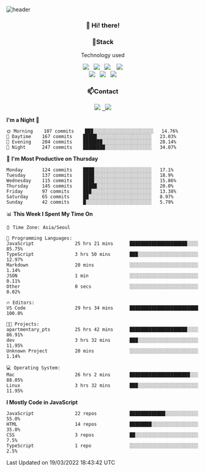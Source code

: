 ![header](https://capsule-render.vercel.app/api?type=waving&color=gradient&height=200&text=Che-ri&fontAlign=70&fontAlignY=40&animation=twinkling)

<h3 align="center">👋 Hi! there!</h3>

<h3 align="center">📌Stack</h3>
<p align="center">Technology used</p>
<div align="center"><img src="https://img.shields.io/badge/HTML5-e74c3c?style=flat-square&logo=HTML5&logoColor=white"></img> &nbsp <img src="https://img.shields.io/badge/CSS3-0A84FF?style=flat-square&logo=CSS3&logoColor=white"></img>  &nbsp <img src="https://img.shields.io/badge/SCSS-fd79a8?style=flat-square&logo=Sass&logoColor=white"/></a>&nbsp  &nbsp <img src="https://img.shields.io/badge/styled%2Dcomponents-DB7093?style=flat-square&logo=styled%2Dcomponents&logoColor=white"/></a>
<br><img src="https://img.shields.io/badge/JavaScript-FFCD11?style=flat-square&logo=JavaScript&logoColor=white"></img> &nbsp <img src="https://img.shields.io/badge/React-00BCF6?style=flat-square&logo=React&logoColor=white"></img> &nbsp <img src="https://img.shields.io/badge/Redux-764ABC?style=flat-square&logo=Redux&logoColor=white"/></a></div>

<h3 align="center">📫Contact</h3>
<div align="center"><a href="https://cheri.tistory.com/"><img src="https://img.shields.io/badge/Cheri-AD29B6?style=flat-square&logo=Tidal&logoColor=white"/></a> <a href="rnjs1135@gmail.com"> &nbsp <img src="https://img.shields.io/badge/Gmail-EA4335?style=flat-square&logo=Gmail&logoColor=white"/></a></div>

<!--START_SECTION:waka-->
**I'm a Night 🦉** 

```text
🌞 Morning    107 commits    ███░░░░░░░░░░░░░░░░░░░░░░   14.76% 
🌆 Daytime    167 commits    █████░░░░░░░░░░░░░░░░░░░░   23.03% 
🌃 Evening    204 commits    ███████░░░░░░░░░░░░░░░░░░   28.14% 
🌙 Night      247 commits    ████████░░░░░░░░░░░░░░░░░   34.07%

```
📅 **I'm Most Productive on Thursday** 

```text
Monday       124 commits    ████░░░░░░░░░░░░░░░░░░░░░   17.1% 
Tuesday      137 commits    ████░░░░░░░░░░░░░░░░░░░░░   18.9% 
Wednesday    115 commits    ████░░░░░░░░░░░░░░░░░░░░░   15.86% 
Thursday     145 commits    █████░░░░░░░░░░░░░░░░░░░░   20.0% 
Friday       97 commits     ███░░░░░░░░░░░░░░░░░░░░░░   13.38% 
Saturday     65 commits     ██░░░░░░░░░░░░░░░░░░░░░░░   8.97% 
Sunday       42 commits     █░░░░░░░░░░░░░░░░░░░░░░░░   5.79%

```


📊 **This Week I Spent My Time On** 

```text
⌚︎ Time Zone: Asia/Seoul

💬 Programming Languages: 
JavaScript               25 hrs 21 mins      █████████████████████░░░░   85.75% 
TypeScript               3 hrs 50 mins       ███░░░░░░░░░░░░░░░░░░░░░░   12.97% 
Markdown                 20 mins             ░░░░░░░░░░░░░░░░░░░░░░░░░   1.14% 
JSON                     1 min               ░░░░░░░░░░░░░░░░░░░░░░░░░   0.11% 
Other                    0 secs              ░░░░░░░░░░░░░░░░░░░░░░░░░   0.02%

🔥 Editors: 
VS Code                  29 hrs 34 mins      █████████████████████████   100.0%

🐱‍💻 Projects: 
apartmentary_pts         25 hrs 42 mins      █████████████████████░░░░   86.91% 
dev                      3 hrs 32 mins       ███░░░░░░░░░░░░░░░░░░░░░░   11.95% 
Unknown Project          20 mins             ░░░░░░░░░░░░░░░░░░░░░░░░░   1.14%

💻 Operating System: 
Mac                      26 hrs 2 mins       ██████████████████████░░░   88.05% 
Linux                    3 hrs 32 mins       ███░░░░░░░░░░░░░░░░░░░░░░   11.95%

```

**I Mostly Code in JavaScript** 

```text
JavaScript               22 repos            █████████████░░░░░░░░░░░░   55.0% 
HTML                     14 repos            ████████░░░░░░░░░░░░░░░░░   35.0% 
CSS                      3 repos             ██░░░░░░░░░░░░░░░░░░░░░░░   7.5% 
TypeScript               1 repo              ░░░░░░░░░░░░░░░░░░░░░░░░░   2.5%

```



 Last Updated on 19/03/2022 18:43:42 UTC
<!--END_SECTION:waka-->

